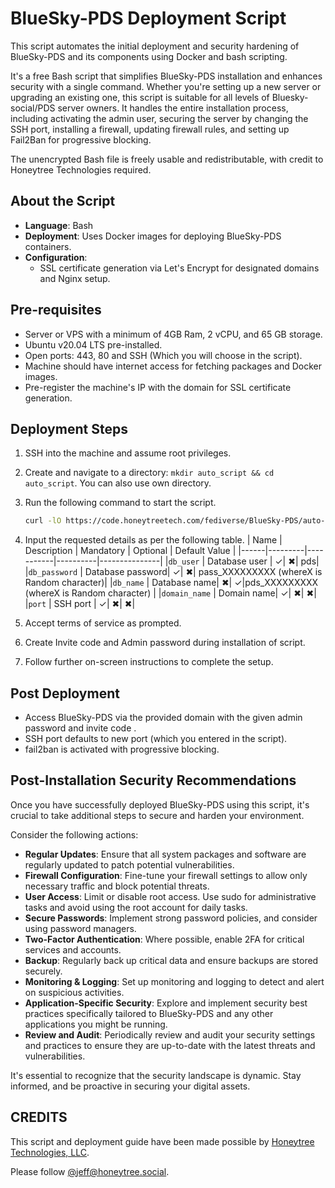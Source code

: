 # BlueSky-PDS Deployment Script

This script automates the initial deployment and security hardening of BlueSky-PDS and its components using Docker and bash scripting. 

It's a free Bash script that simplifies BlueSky-PDS installation and enhances security with a single command. Whether you're setting up a new server or upgrading an existing one, this script is suitable for all levels of Bluesky-social/PDS server owners. It handles the entire installation process, including activating the admin user, securing the server by changing the SSH port, installing a firewall, updating firewall rules, and setting up Fail2Ban for progressive blocking. 

The unencrypted Bash file is freely usable and redistributable, with credit to Honeytree Technologies required.


## About the Script

- **Language**: Bash
- **Deployment**: Uses Docker images for deploying BlueSky-PDS containers.
- **Configuration**:
  - SSL certificate generation via Let's Encrypt for designated domains and Nginx setup.

## Pre-requisites

- Server or VPS with a minimum of 4GB Ram, 2 vCPU, and 65 GB storage.
- Ubuntu v20.04 LTS pre-installed.
- Open ports:  443, 80 and SSH (Which you will choose in the script).
- Machine should have internet access for fetching packages and Docker images.
- Pre-register the machine's IP with the domain for SSL certificate generation.

## Deployment Steps

1. SSH into the machine and assume root privileges.
2. Create and navigate to a directory: `mkdir auto_script && cd auto_script`.
    You can also use own directory.
3. Run the following command to start the script.
    ```bash
    curl -lO https://code.honeytreetech.com/fediverse/BlueSky-PDS/auto-installer/auto_script.sh && sudo chmod +x auto_script.sh && ./auto_script.sh
    ```
4. Input the requested details as per the following table.
    | Name | Description | Mandatory | Optional | Default Value | 
    |------|---------|-----------|----------|---------------|
    |`db_user` | Database user | &checkmark;|  &#10006;| pds| 
    |`db_password` | Database password| &checkmark;| &#10006;| pass_XXXXXXXXX (whereX is Random character)|
    |`db_name` | Database name| &#10006;| &checkmark;|pds_XXXXXXXXX (whereX is Random character) |
    |`domain_name` | Domain name| &checkmark;| &#10006;| &#10006;|
    |`port` | SSH port | &checkmark;| &#10006;| &#10006;|

                                
5. Accept terms of service as prompted.
6. Create Invite code  and  Admin password during installation of script.
7. Follow further on-screen instructions to complete the setup.

## Post Deployment

- Access BlueSky-PDS via the provided domain with the given admin password and invite code .
- SSH port defaults to new port (which you entered in the script).
- fail2ban is activated with progressive blocking.

## Post-Installation Security Recommendations

Once you have successfully deployed BlueSky-PDS using this script, it's crucial to take additional steps to secure and harden your environment. 

Consider the following actions:

- **Regular Updates**: Ensure that all system packages and software are regularly updated to patch potential vulnerabilities.
- **Firewall Configuration**: Fine-tune your firewall settings to allow only necessary traffic and block potential threats.
- **User Access**: Limit or disable root access. Use sudo for administrative tasks and avoid using the root account for daily tasks.
- **Secure Passwords**: Implement strong password policies, and consider using password managers.
- **Two-Factor Authentication**: Where possible, enable 2FA for critical services and accounts.
- **Backup**: Regularly back up critical data and ensure backups are stored securely.
- **Monitoring & Logging**: Set up monitoring and logging to detect and alert on suspicious activities.
- **Application-Specific Security**: Explore and implement security best practices specifically tailored to  BlueSky-PDS and any other applications you might be running.
- **Review and Audit**: Periodically review and audit your security settings and practices to ensure they are up-to-date with the latest threats and vulnerabilities.

It's essential to recognize that the security landscape is dynamic. Stay informed, and be proactive in securing your digital assets.




## CREDITS

This script and deployment guide have been made possible by [Honeytree Technologies, LLC](https://honeytreetech.com).

Please follow [@jeff@honeytree.social](https://honeytree.social/@jeff).
